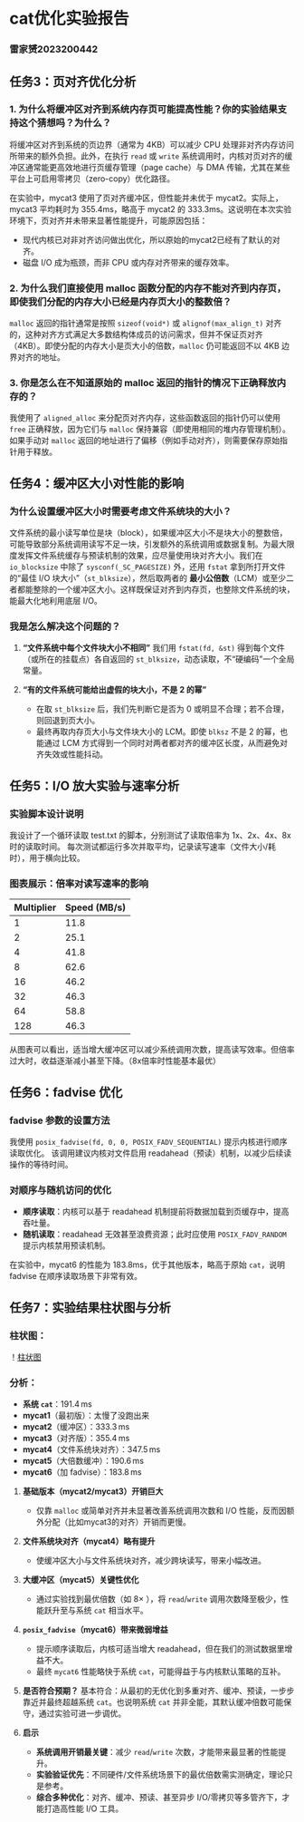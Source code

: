 # cat优化实验报告
### 雷家赟2023200442

## 任务3：页对齐优化分析

### 1. 为什么将缓冲区对齐到系统内存页可能提高性能？你的实验结果支持这个猜想吗？为什么？

将缓冲区对齐到系统的页边界（通常为 4KB）可以减少 CPU 处理非对齐内存访问所带来的额外负担。此外，在执行 `read` 或 `write` 系统调用时，内核对页对齐的缓冲区通常能更高效地进行页缓存管理（page cache）与 DMA 传输，尤其在某些平台上可启用零拷贝（zero-copy）优化路径。

在实验中，mycat3 使用了页对齐缓冲区，但性能并未优于 mycat2。实际上，mycat3 平均耗时为 355.4ms，略高于 mycat2 的 333.3ms。这说明在本次实验环境下，页对齐并未带来显著性能提升，可能原因包括：

* 现代内核已对非对齐访问做出优化，所以原始的mycat2已经有了默认的对齐。
* 磁盘 I/O 成为瓶颈，而非 CPU 或内存对齐带来的缓存效率。

### 2. 为什么我们直接使用 malloc 函数分配的内存不能对齐到内存页，即使我们分配的内存大小已经是内存页大小的整数倍？

`malloc` 返回的指针通常是按照 `sizeof(void*)` 或 `alignof(max_align_t)` 对齐的，这种对齐方式满足大多数结构体成员的访问需求，但并不保证页对齐（4KB）。即使分配的内存大小是页大小的倍数，`malloc` 仍可能返回不以 4KB 边界对齐的地址。

### 3. 你是怎么在不知道原始的 malloc 返回的指针的情况下正确释放内存的？

我使用了  `aligned_alloc` 来分配页对齐内存，这些函数返回的指针仍可以使用 `free` 正确释放，因为它们与 `malloc` 保持兼容（即使用相同的堆内存管理机制）。如果手动对 `malloc` 返回的地址进行了偏移（例如手动对齐），则需要保存原始指针用于释放。

## 任务4：缓冲区大小对性能的影响

### 为什么设置缓冲区大小时需要考虑文件系统块的大小？

文件系统的最小读写单位是块（block），如果缓冲区大小不是块大小的整数倍，可能导致部分系统调用读写不足一块，引发额外的系统调用或数据复制。为最大限度发挥文件系统缓存与预读机制的效果，应尽量使用块对齐大小。我们在 `io_blocksize` 中除了 `sysconf(_SC_PAGESIZE)` 外，还用 `fstat` 拿到所打开文件的“最佳 I/O 块大小”（`st_blksize`），然后取两者的 **最小公倍数**（LCM）或至少二者都能整除的一个缓冲区大小。这样既保证对齐到内存页，也整除文件系统的块，能最大化地利用底层 I/O。

### 我是怎么解决这个问题的？
1. **“文件系统中每个文件块大小不相同”**
   我们用 `fstat(fd, &st)` 得到每个文件（或所在的挂载点）各自返回的 `st_blksize`，动态读取，不“硬编码”一个全局常量。

2. **“有的文件系统可能给出虚假的块大小，不是 2 的幂”**

   * 在取 `st_blksize` 后，我们先判断它是否为 0 或明显不合理；若不合理，则回退到页大小。
   * 最终再取内存页大小与文件块大小的 LCM。即使 `blksz` 不是 2 的幂，也能通过 LCM 方式得到一个同时对两者都对齐的缓冲区长度，从而避免对齐失效或性能抖动。


## 任务5：I/O 放大实验与速率分析

### 实验脚本设计说明

我设计了一个循环读取 test.txt 的脚本，分别测试了读取倍率为 1x、2x、4x、8x 时的读取时间。
每次测试都运行多次并取平均，记录读写速率（文件大小/耗时），用于横向比较。

### 图表展示：倍率对读写速率的影响

| Multiplier | Speed (MB/s) |
|------------|---------------|
| 1          | 11.8          |
| 2          | 25.1          |
| 4          | 41.8          |
| 8          | 62.6          |
| 16         | 46.2          |
| 32         | 46.3          |
| 64         | 58.8          |
| 128        | 46.3          |


从图表可以看出，适当增大缓冲区可以减少系统调用次数，提高读写效率。但倍率过大时，收益逐渐减小甚至下降。（8x倍率时性能基本最优）

## 任务6：fadvise 优化

### fadvise 参数的设置方法

我使用 `posix_fadvise(fd, 0, 0, POSIX_FADV_SEQUENTIAL)` 提示内核进行顺序读取优化。
该调用建议内核对文件启用 readahead（预读）机制，以减少后续读操作的等待时间。

### 对顺序与随机访问的优化

* **顺序读取**：内核可以基于 readahead 机制提前将数据加载到页缓存中，提高吞吐量。
* **随机读取**：readahead 无效甚至浪费资源；此时应使用 `POSIX_FADV_RANDOM` 提示内核禁用预读机制。

在实验中，mycat6 的性能为 183.8ms，优于其他版本，略高于原始 `cat`，说明 fadvise 在顺序读取场景下非常有效。

## 任务7：实验结果柱状图与分析

### 柱状图：

！[柱状图](/report/benchmark_plot.png)

### 分析：

* **系统 `cat`**：191.4 ms
* **mycat1**（最初版）：太慢了没跑出来
* **mycat2**（缓冲区）：333.3 ms
* **mycat3**（对齐版）：355.4 ms
* **mycat4**（文件系统块对齐）：347.5 ms
* **mycat5**（大倍数缓冲）：190.6 ms
* **mycat6**（加 fadvise）：183.8 ms

1. **基础版本（mycat2/mycat3）开销巨大**

   * 仅靠 `malloc` 或简单对齐并未显著改善系统调用次数和 I/O 性能，反而因额外分配（比如mycat3的对齐）开销而更慢。

2. **文件系统块对齐（mycat4）略有提升**

   * 使缓冲区大小与文件系统块对齐，减少跨块读写，带来小幅改进。

3. **大缓冲区（mycat5）关键性优化**

   * 通过实验找到最优倍数（如 8× ），将 `read`/`write` 调用次数降至极少，性能跃升至与系统 `cat` 相当水平。

4. **`posix_fadvise`（mycat6）带来微弱增益**

   * 提示顺序读取后，内核可适当增大 readahead，但在我们的测试数据里增益不大。
   * 最终 `mycat6` 性能略快于系统 `cat`，可能得益于与内核默认策略的互补。

5. **是否符合预期？**
    基本符合：从最初的无优化到多重对齐、缓冲、预读，一步步靠近并最终超越系统 `cat`。也说明系统 `cat` 并非全能，其默认缓冲倍数可能保守，通过实验可进一步调优。

6. **启示**

   * **系统调用开销最关键**：减少 `read`/`write` 次数，才能带来最显著的性能提升。
   * **实验验证优先**：不同硬件/文件系统场景下的最优倍数需实测确定，理论只是参考。
   * **综合多种优化**：对齐、缓冲、预读、甚至异步 I/O/零拷贝等多管齐下，才能打造高性能 I/O 工具。